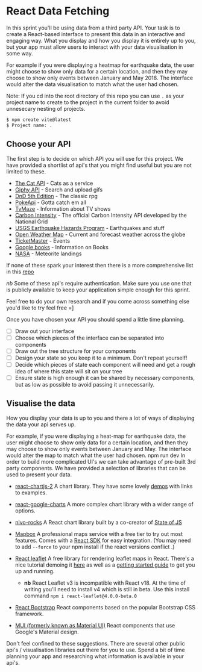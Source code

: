 # React Data Fetching

In this sprint you'll be using data from a third party API. Your task is to create a React-based interface to present this data in an interactive and engaging way. What you display and how you display it is entirely up to you, but your app must allow users to interact with your data visualisation in some way.

For example if you were displaying a heatmap for earthquake data, the user might choose to show only data for a certain location, and then they may choose to show only events between January and May 2018. The interface would alter the data visualisation to match what the user had chosen.

Note:
If you cd into the root directory of this repo you can use `.` as your project name to create to the project in the current folder to avoid unnesecary nesting of projects.

```bash
$ npm create vite@latest
$ Project name: .
```

## Choose your API

The first step is to decide on which API you will use for this project. We have provided a shortlist of api's that you might find useful but you are not limited to these.

-   [The Cat API](https://thecatapi.com/) - Cats as a service
-   [Giphy API](https://developers.giphy.com/) - Search and upload gifs
-   [DnD 5th Edition](https://www.dnd5eapi.co/) - The classic rpg
-   [PokeApi](https://pokeapi.co/) - Gotta catch em all
-   [TvMaze](https://www.tvmaze.com/api) - Information about TV shows
-   [Carbon Intensity](https://api.carbonintensity.org.uk/) - The official Carbon Intensity API developed by the National Grid
-   [USGS Earthquake Hazards Program](https://earthquake.usgs.gov/fdsnws/event/1/) - Earthquakes and stuff
-   [Open Weather Map](https://openweathermap.org/api) - Current and forecast weather across the globe
-   [TicketMaster](https://developer.ticketmaster.com/products-and-docs/apis/discovery-api/v2/) - Events
-   [Google books](https://developers.google.com/books/docs/overview) - Information on Books
-   [NASA](https://data.nasa.gov/Space-Science/Meteorite-Landings/gh4g-9sfh) - Meteorite landings

If none of these spark your interest then there is a more comprehensive list in this [repo](https://github.com/public-apis/public-apis)

_nb_ Some of these api's require authentication. Make sure you use one that is publicly available to keep your application simple enough for this sprint.

Feel free to do your own research and if you come across something else you'd like to try feel free =]

Once you have chosen your API you should spend a little time planning.

-   [ ] Draw out your interface
-   [ ] Choose which pieces of the interface can be separated into components
-   [ ] Draw out the tree structure for your components
-   [ ] Design your state so you keep it to a minimum. Don't repeat yourself!
-   [ ] Decide which pieces of state each component will need and get a rough idea of where this state will sit on your tree
-   [ ] Ensure state is high enough it can be shared by necessary components, but as low as possible to avoid passing it unnecessarily.

## Visualise the data

How you display your data is up to you and there a lot of ways of displaying the data your api serves up.

For example, if you were displaying a heat-map for earthquake data, the user might choose to show only data for a certain location, and then they may choose to show only events between January and May. The interface would alter the map to match what the user had chosen.
npm run dev
In order to build more complicated UI's we can take advantage of pre-built 3rd party components. We have provided a selection of libraries that can be used to present your data.

-   [react-chartjs-2](https://github.com/jerairrest/react-chartjs-2) A chart library. They have some lovely [demos](https://reactchartjs.github.io/react-chartjs-2/#/) with links to examples.
-   [react-google-charts](https://www.npmjs.com/package/react-google-charts) A more complex chart library with a wider range of options.
-   [nivo-rocks](https://nivo.rocks/components) A React chart library built by a co-creator of [State of JS](https://stateofjs.com/)
-   [Mapbox](https://www.mapbox.com/) A professional maps service with a free tier to try out most features. Comes with a [React SDK](https://github.com/alex3165/react-mapbox-gl) for easy integration. (You may need to add `--force` to your npm install if the react versions conflict .)
-   [React leaflet](https://react-leaflet.js.org/) A free library for rendering leaflet maps in React. There's a nice tutorial demoing it [here](https://www.youtube.com/watch?v=290VgjkLong) as well as a [getting started guide](https://react-leaflet.js.org/docs/start-installation) to get you up and running.

    -   **nb** React Leaflet v3 is incompatible with React v18. At the time of writing you'll need to install v4 which is still in beta. Use this install command `npm i react-leaflet@4.0.0-beta.0`

-   [React Bootstrap](https://react-bootstrap.github.io/) React components based on the popular Bootstrap CSS framework.
-   [MUI (formerly known as Material UI)](https://mui.com/core/) React components that use Google's Material design.

Don't feel confined to these suggestions. There are several other public api's / visualisation libraries out there for you to use. Spend a bit of time planning your app and researching what information is available in your api's.
